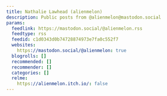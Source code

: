 ```yaml
---
title: Nathalie Lawhead (alienmelon)
description: Public posts from @alienmelon@mastodon.social
params:
  feedlink: https://mastodon.social/@alienmelon.rss
  feedtype: rss
  feedid: c1d0343d0b74728874973e7fa0c552f7
  websites:
    https://mastodon.social/@alienmelon: true
  blogrolls: []
  recommended: []
  recommender: []
  categories: []
  relme:
    https://alienmelon.itch.io/: false
---
```

